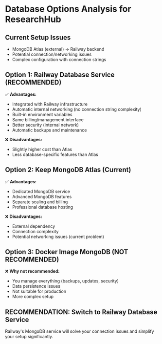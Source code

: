 # Database Options Analysis for ResearchHub

## Current Setup Issues
- MongoDB Atlas (external) → Railway backend
- Potential connection/networking issues
- Complex configuration with connection strings

## Option 1: Railway Database Service (RECOMMENDED)
✅ **Advantages:**
- Integrated with Railway infrastructure
- Automatic internal networking (no connection string complexity)
- Built-in environment variables
- Same billing/management interface
- Better security (internal network)
- Automatic backups and maintenance

❌ **Disadvantages:**
- Slightly higher cost than Atlas
- Less database-specific features than Atlas

## Option 2: Keep MongoDB Atlas (Current)
✅ **Advantages:**
- Dedicated MongoDB service
- Advanced MongoDB features
- Separate scaling and billing
- Professional database hosting

❌ **Disadvantages:**
- External dependency
- Connection complexity
- Potential networking issues (current problem)

## Option 3: Docker Image MongoDB (NOT RECOMMENDED)
❌ **Why not recommended:**
- You manage everything (backups, updates, security)
- Data persistence issues
- Not suitable for production
- More complex setup

## RECOMMENDATION: Switch to Railway Database Service

Railway's MongoDB service will solve your connection issues and simplify your setup significantly.
